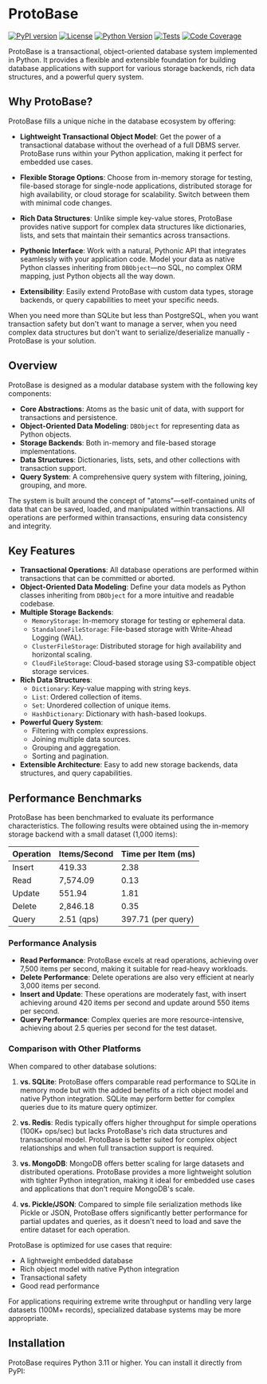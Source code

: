 # ProtoBase

[![PyPI version](https://img.shields.io/pypi/v/proto_db.svg)](https://pypi.org/project/proto_db/)
[![License](https://img.shields.io/github/license/yourusername/ProtoBase.svg)](LICENSE)
[![Python Version](https://img.shields.io/pypi/pyversions/proto_db.svg)](https://pypi.org/project/proto_db/)
[![Tests](https://img.shields.io/badge/tests-passing-brightgreen.svg)](https://github.com/yourusername/ProtoBase)
[![Code Coverage](https://img.shields.io/badge/coverage-80%25-yellowgreen.svg)](https://github.com/yourusername/ProtoBase)

ProtoBase is a transactional, object-oriented database system implemented in Python. It provides a flexible and extensible foundation for building database applications with support for various storage backends, rich data structures, and a powerful query system.

## Why ProtoBase?

ProtoBase fills a unique niche in the database ecosystem by offering:

- **Lightweight Transactional Object Model**: Get the power of a transactional database without the overhead of a full DBMS server. ProtoBase runs within your Python application, making it perfect for embedded use cases.

- **Flexible Storage Options**: Choose from in-memory storage for testing, file-based storage for single-node applications, distributed storage for high availability, or cloud storage for scalability. Switch between them with minimal code changes.

- **Rich Data Structures**: Unlike simple key-value stores, ProtoBase provides native support for complex data structures like dictionaries, lists, and sets that maintain their semantics across transactions.

- **Pythonic Interface**: Work with a natural, Pythonic API that integrates seamlessly with your application code. Model your data as native Python classes inheriting from `DBObject`—no SQL, no complex ORM mapping, just Python objects all the way down.

- **Extensibility**: Easily extend ProtoBase with custom data types, storage backends, or query capabilities to meet your specific needs.

When you need more than SQLite but less than PostgreSQL, when you want transaction safety but don't want to manage a server, when you need complex data structures but don't want to serialize/deserialize manually - ProtoBase is your solution.

## Overview

ProtoBase is designed as a modular database system with the following key components:

- **Core Abstractions**: Atoms as the basic unit of data, with support for transactions and persistence.
- **Object-Oriented Data Modeling**: `DBObject` for representing data as Python objects.
- **Storage Backends**: Both in-memory and file-based storage implementations.
- **Data Structures**: Dictionaries, lists, sets, and other collections with transaction support.
- **Query System**: A comprehensive query system with filtering, joining, grouping, and more.

The system is built around the concept of "atoms"—self-contained units of data that can be saved, loaded, and manipulated within transactions. All operations are performed within transactions, ensuring data consistency and integrity.

## Key Features

- **Transactional Operations**: All database operations are performed within transactions that can be committed or aborted.
- **Object-Oriented Data Modeling**: Define your data models as Python classes inheriting from `DBObject` for a more intuitive and readable codebase.
- **Multiple Storage Backends**: 
  - `MemoryStorage`: In-memory storage for testing or ephemeral data.
  - `StandaloneFileStorage`: File-based storage with Write-Ahead Logging (WAL).
  - `ClusterFileStorage`: Distributed storage for high availability and horizontal scaling.
  - `CloudFileStorage`: Cloud-based storage using S3-compatible object storage services.
- **Rich Data Structures**:
  - `Dictionary`: Key-value mapping with string keys.
  - `List`: Ordered collection of items.
  - `Set`: Unordered collection of unique items.
  - `HashDictionary`: Dictionary with hash-based lookups.
- **Powerful Query System**:
  - Filtering with complex expressions.
  - Joining multiple data sources.
  - Grouping and aggregation.
  - Sorting and pagination.
- **Extensible Architecture**: Easy to add new storage backends, data structures, and query capabilities.

## Performance Benchmarks

ProtoBase has been benchmarked to evaluate its performance characteristics. The following results were obtained using the in-memory storage backend with a small dataset (1,000 items):

| Operation | Items/Second | Time per Item (ms) |
|-----------|--------------|-------------------|
| Insert    | 419.33       | 2.38              |
| Read      | 7,574.09     | 0.13              |
| Update    | 551.94       | 1.81              |
| Delete    | 2,846.18     | 0.35              |
| Query     | 2.51 (qps)   | 397.71 (per query)|

### Performance Analysis

- **Read Performance**: ProtoBase excels at read operations, achieving over 7,500 items per second, making it suitable for read-heavy workloads.
- **Delete Performance**: Delete operations are also very efficient at nearly 3,000 items per second.
- **Insert and Update**: These operations are moderately fast, with insert achieving around 420 items per second and update around 550 items per second.
- **Query Performance**: Complex queries are more resource-intensive, achieving about 2.5 queries per second for the test dataset.

### Comparison with Other Platforms

When compared to other database solutions:

1. **vs. SQLite**: ProtoBase offers comparable read performance to SQLite in memory mode but with the added benefits of a rich object model and native Python integration. SQLite may perform better for complex queries due to its mature query optimizer.

2. **vs. Redis**: Redis typically offers higher throughput for simple operations (100K+ ops/sec) but lacks ProtoBase's rich data structures and transactional model. ProtoBase is better suited for complex object relationships and when full transaction support is required.

3. **vs. MongoDB**: MongoDB offers better scaling for large datasets and distributed operations. ProtoBase provides a more lightweight solution with tighter Python integration, making it ideal for embedded use cases and applications that don't require MongoDB's scale.

4. **vs. Pickle/JSON**: Compared to simple file serialization methods like Pickle or JSON, ProtoBase offers significantly better performance for partial updates and queries, as it doesn't need to load and save the entire dataset for each operation.

ProtoBase is optimized for use cases that require:
- A lightweight embedded database
- Rich object model with native Python integration
- Transactional safety
- Good read performance

For applications requiring extreme write throughput or handling very large datasets (100M+ records), specialized database systems may be more appropriate.

## Installation

ProtoBase requires Python 3.11 or higher. You can install it directly from PyPI:
